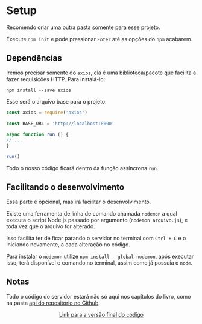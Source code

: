 # Setup

Recomendo criar uma outra pasta somente para esse projeto.

Execute `npm init` e pode pressionar `Enter` até as opções do `npm` acabarem.

## Dependências

Iremos precisar somente do `axios`, ela é uma biblioteca/pacote que facilita a fazer requisições HTTP. Para instalá-lo:

```shell
npm install --save axios
```

Esse será o arquivo base para o projeto:

```javascript
const axios = require('axios')

const BASE_URL = 'http://localhost:8000'

async function run () {
// ...
}

run()
```

Todo o nosso código ficará dentro da função assíncrona `run`.

## Facilitando o desenvolvimento

Essa parte é opcional, mas irá facilitar o desenvolvimento.

Existe uma ferramenta de linha de comando chamada `nodemon` a qual executa o script Node.js passado por argumento (`nodemon arquivo.js`), e toda vez que o arquivo for alterado.

Isso facilita ter de ficar parando o servidor no terminal com `Ctrl + C` e o iniciando novamente, a cada alteração no código.

Para instalar o `nodemon` utilize `npm install --global nodemon`, após executar isso, terá disponível o comando no terminal, assim como já possuia o `node`.

## Notas

Todo o código do servidor estará não só aqui nos capítulos do livro, como na pasta [api do repositório no Github](https://github.com/otaviopace/livro-desenvolvimento-web-basico/tree/master/request).

<p align="center">
  <a href="https://github.com/otaviopace/livro-desenvolvimento-web-basico/blob/master/request/setup.js">Link para a versão final do código</a>
</p>
